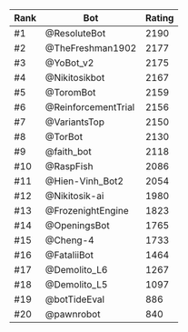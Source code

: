 Rank|Bot|Rating
---|---|---
#1|@ResoluteBot|2190
#2|@TheFreshman1902|2177
#3|@YoBot_v2|2175
#4|@Nikitosikbot|2167
#5|@ToromBot|2159
#6|@ReinforcementTrial|2156
#7|@VariantsTop|2150
#8|@TorBot|2130
#9|@faith_bot|2118
#10|@RaspFish|2086
#11|@Hien-Vinh_Bot2|2054
#12|@Nikitosik-ai|1980
#13|@FrozenightEngine|1823
#14|@OpeningsBot|1765
#15|@Cheng-4|1733
#16|@FataliiBot|1464
#17|@Demolito_L6|1267
#18|@Demolito_L5|1097
#19|@botTideEval|886
#20|@pawnrobot|840

